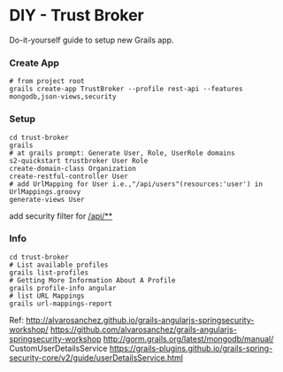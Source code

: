 DIY - Trust Broker
==================
Do-it-yourself guide to setup new Grails app.

### Create App
```
# from project root
grails create-app TrustBroker --profile rest-api --features  mongodb,json-views,security  
```
 
### Setup
```
cd trust-broker
grails 
# at grails prompt: Generate User, Role, UserRole domains
s2-quickstart trustbroker User Role
create-domain-class Organization
create-restful-controller User
# add UrlMapping for User i.e.,"/api/users"(resources:'user') in UrlMappings.groovy
generate-views User
```

add security filter for [/api/**](http://alvarosanchez.github.io/grails-angularjs-springsecurity-workshop/#_securing_the_rest_api_20_minutes)
 

### Info 
```
cd trust-broker
# List available profiles
grails list-profiles
# Getting More Information About A Profile
grails profile-info angular
# list URL Mappings
grails url-mappings-report
```

Ref:
http://alvarosanchez.github.io/grails-angularjs-springsecurity-workshop/
https://github.com/alvarosanchez/grails-angularjs-springsecurity-workshop
http://gorm.grails.org/latest/mongodb/manual/
CustomUserDetailsService
https://grails-plugins.github.io/grails-spring-security-core/v2/guide/userDetailsService.html